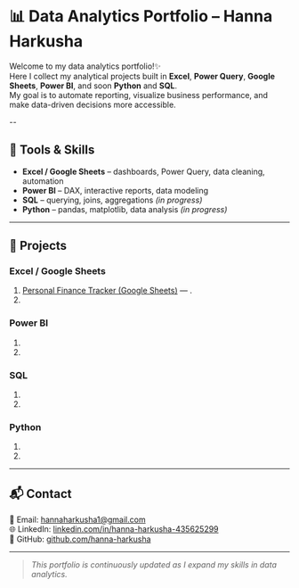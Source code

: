 # 📊 Data Analytics Portfolio – Hanna Harkusha

Welcome to my data analytics portfolio!✨  
Here I collect my analytical projects built in **Excel**, **Power Query**, **Google Sheets**, **Power BI**, and soon **Python** and **SQL**.  
My goal is to automate reporting, visualize business performance, and make data-driven decisions more accessible.

--

## 🔧 Tools & Skills
- **Excel / Google Sheets** – dashboards, Power Query, data cleaning, automation  
- **Power BI** – DAX, interactive reports, data modeling  
- **SQL** – querying, joins, aggregations *(in progress)*  
- **Python** – pandas, matplotlib, data analysis *(in progress)*

---

## 📁 Projects

### Excel / Google Sheets
1. [Personal Finance Tracker (Google Sheets)](https://github.com/hanna-harkusha/data-analytics-portfolio/blob/main/personal-finance-tracker) — .
2. 

### Power BI
1. 
2. 

### SQL
1. 
2. 

### Python
1. 
2. 

---

## 📬 Contact
📧 Email: [hannaharkusha1@gmail.com](mailto:hannaharkusha1@gmail.com)  
🌐 LinkedIn: [linkedin.com/in/hanna-harkusha-435625299](https://www.linkedin.com/in/hanna-harkusha-435625299)  
💼 GitHub: [github.com/hanna-harkusha](https://github.com/hanna-harkusha)

---

> *This portfolio is continuously updated as I expand my skills in data analytics.*
